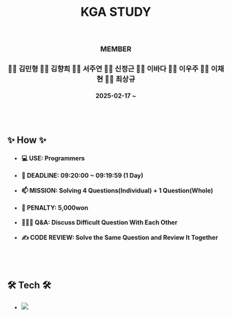 <h1 align="center">KGA STUDY</h1>

<br>

<h3 align="center"> MEMBER </h3>
<h3 align="center"> 👨‍💻 김민형 👩‍💻 김향희 👩‍💻 서주연 👨‍💻 신정근 👩‍💻 이바다 👨‍💻 이우주 👩‍💻 이채현 👨‍💻 최상규 </h3>
<h4 align="center"> 2025-02-17 ~ </h3>

<br><br>

<h2> ✨ How ✨ </h2>
<div>
    <h4>
        &nbsp&nbsp&nbsp&nbsp • &nbsp 💻 USE: Programmers <br><br>
        &nbsp&nbsp&nbsp&nbsp • &nbsp 🙏 DEADLINE: 09:20:00 ~ 09:19:59 (1 Day) <br><br>
        &nbsp&nbsp&nbsp&nbsp • &nbsp 📫 MISSION: Solving 4 Questions(Individual) + 1 Question(Whole) <br><br>
        &nbsp&nbsp&nbsp&nbsp • &nbsp 💎 PENALTY: 5,000won <br><br>
        &nbsp&nbsp&nbsp&nbsp • &nbsp 👩‍👧‍👦 Q&A: Discuss Difficult Question With Each Other <br><br>
        &nbsp&nbsp&nbsp&nbsp • &nbsp ✍ CODE REVIEW: Solve the Same Question and Review It Together <br><br>
    </h4>
</div>

<br>

<h2> 🛠️ Tech 🛠️ </h2>
<div>
    <h4>
        &nbsp&nbsp&nbsp&nbsp • &nbsp <img src="https://img.shields.io/badge/C%2B%2B-00599C?style=for-the-badge&logo=c%2B%2B&logoColor=white" /> <br><br>
    </h4>
</div>
